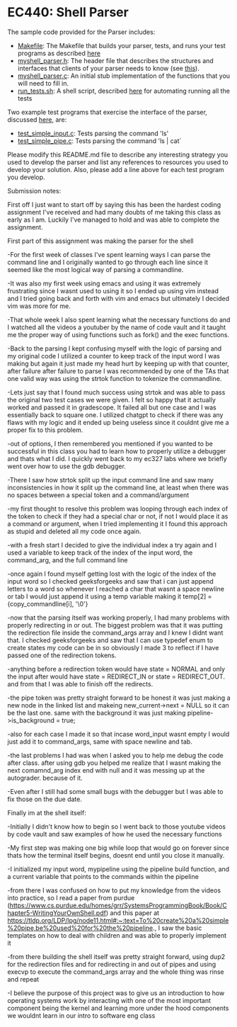 # EC440: Shell Parser

The sample code provided for the Parser includes:
- [Makefile](Makefile):  The Makefile that builds your parser, tests, and runs your test programs as described [here](https://openosorg.github.io/openos/textbook/intro/tools-make.html#a-simple-example)
- [myshell_parser.h](myshell_parser.h): The header file that describes the structures and interfaces that clients of your parser needs to know (see [this](https://openosorg.github.io/openos/textbook/intro/tools-testing.html#testing)).
- [myshell_parser.c](myshell_parser.c): An initial stub implementation of the functions that you will need to fill in.
- [run_tests.sh](run_tests.sh): A shell script, described [here](https://openosorg.github.io/openos/textbook/intro/tools-shell.html#shell) for automating running all the tests

Two example test programs that exercise the interface of the parser, discussed [here](https://openosorg.github.io/openos/textbook/intro/tools-testing.html#testing), are:
- [test_simple_input.c](test_simple_input.c): Tests parsing the command 'ls'
- [test_simple_pipe.c](test_simple_pipe.c): Tests parsing the command 'ls | cat`

Please modify this README.md file to describe any interesting strategy you used to develop the parser and list any references to resources you used to develop your solution. Also, please add a line above for each test program you develop. 

Submission notes: 

First off I just want to start off by saying this has been the hardest coding assignment I've received and had many doubts of me taking this class as early as I am. Luckily I've managed to hold and was able to complete the assignment. 

First part of this assignment was making the parser for the shell

  -For the first week of classes I've spent learning ways I can parse the command line and I originally wanted to go through each line since it seemed like the most logical way of parsing a commandline. 

  -It was also my first week using emacs and using it was extremely frustrating since I wasnt used to using it so I ended up using vim instead and I tried going back and forth with vim and emacs but ultimately I decided vim was more for me. 

  -That whole week I also spent learning what the necessary functions do and I watched all the videos a youtuber by the name of code vault and it taught me the proper way of using functions such as fork() and the exec functions. 

  -Back to the parsing I kept confusing myself with the logic of parsing and my original code I utilized a counter to keep track of the input word I was making but again it just made my head hurt by keeping up with that counter, after failure after failure to parse I was recommended by one of the TAs that one valid way was using the strtok function to tokenize the commandline.

  -Lets just say that I found much success using strtok and was able to pass the original two test cases we were given. I felt so happy that it actually worked and passed it in gradescope. It failed all but one case and I was essentially back to square one. I utilized chatgpt to check if there was any flaws with my logic and it ended up being useless since it couldnt give me a proper fix to this problem. 

  -out of options, I then remembered you mentioned if you wanted to be successful in this class you had to learn how to properly utilize a debugger and thats what I did. I quickly went back to my ec327 labs where we briefly went over how to use the gdb debugger. 

  -There I saw how strtok split up the input command line and saw many inconsistencies in how it split up the command line, at least when there was no spaces between a special token and a command/argument

  -my first thought to resolve this problem was looping through each index of the token to check if they had a special char or not, if not I would place it as a command or argument, when I tried implementing it I found this approach as stupid and deleted all my code once again.

  -with a fresh start I decided to give the individual index a try again and I used a variable to keep track of the index of the input word, the command_arg, and the full command line

  -once again I found myself getting lost with the logic of the index of the input word so I checked geeksforgeeks and saw that i can just append letters to a word so whenever I reached a char that wasnt a space newline or tab I would just append it using a temp variable making it temp[2] = {copy_commandline[i], '\0'} 

  -now that the parsing itself was working properly, I had many problems with properly redirecting in or out. The biggest problem was that it was putting the redirection file inside the command_args array and I knew I didnt want that. I checked geeksforgeeks and saw that I can use typedef enum to create states my code can be in so obviously I made 3 to reflect if I have passed one of the redirection tokens. 

  -anything before a redirection token would have state = NORMAL and only the input after would have state = REDIRECT_IN or state = REDIRECT_OUT. and from that I was able to finish off the redirects. 

  -the pipe token was pretty straight forward to be honest it was just making a new node in the linked list and makeing new_current->next = NULL so it can be the last one. same with the background it was just making pipeline->is_background = true; 

  -also for each case I made it so that incase word_input wasnt empty I would just add it to command_args, same with space newline and tab. 

  -the last problems I had was when I asked you to help me debug the code after class. after using gdb you helped me realize that I wasnt making the next comamnd_arg index end with null and it was messing up at the autograder. because of it. 

  -Even after I still had some small bugs with the debugger but I was able to fix those on the due date. 

Finally im at the shell itself: 

  -Initially I didn't know how to begin so I went back to those youtube videos by code vault and saw examples of how he used the necessary functions
  
  -My first step was making one big while loop that would go on forever since thats how the terminal itself begins, doesnt end until you close it manually. 
  
  -I initialized my input word, mypipeline using the pipeline build function, and a current variable that points to the commands within the pipeline
  
  -from there I was confused on how to put my knowledge from the videos into practice, so I read a paper from purdue (https://www.cs.purdue.edu/homes/grr/SystemsProgrammingBook/Book/Chapter5-WritingYourOwnShell.pdf) and this paper at https://tldp.org/LDP/lpg/node11.html#:~:text=To%20create%20a%20simple%20pipe,be%20used%20for%20the%20pipeline., I saw the basic templates on how to deal with children and was able to properly implement it 
  
  -from there building the shell itself was pretty straight forward, using dup2 for the redirection files and for redirecting in and out of pipes and using execvp to execute the command_args array and the whole thing was rinse and repeat

  -I believe the purpose of this project was to give us an introduction to how operating systems work by interacting with one of the most important component being the kernel and learning more under the hood components we wouldnt learn in our intro to software eng class

  



